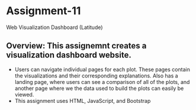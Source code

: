 # Assignment-11
Web Visualization Dashboard (Latitude)
## Overview: This assignemnt creates a visualization dashboard website.
- Users can navigate individual pages for each plot. These pages contain the visualizations and their corresponding explanations. Also has a landing page, where users can see a comparison of all of the plots, and another page where we the data used to build the plots can easily be viewed.
- This assignment uses HTML, JavaScript, and Bootstrap

